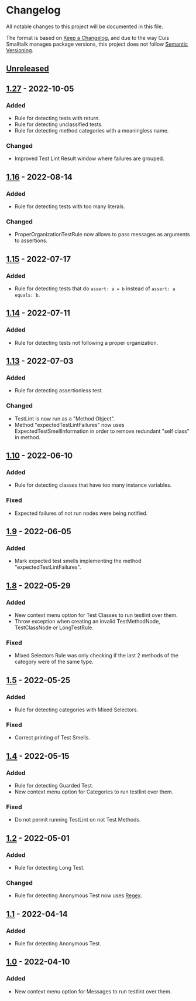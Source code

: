 # Changelog
All notable changes to this project will be documented in this file.

The format is based on [Keep a Changelog](https://keepachangelog.com/en/1.0.0/),
and due to the way Cuis Smalltalk manages package versions, this project does not follow [Semantic Versioning](https://semver.org/spec/v2.0.0.html).

## [Unreleased](https://github.com/Garuflax/cuis-testlint/compare/v1.27...HEAD)

## [1.27](https://github.com/Garuflax/cuis-testlint/compare/v1.16...v1.27) - 2022-10-05
### Added
- Rule for detecting tests with return.
- Rule for detecting unclassified tests.
- Rule for detecting method categories with a meaningless name.

### Changed
- Improved Test Lint Result window where failures are grouped.

## [1.16](https://github.com/Garuflax/cuis-testlint/compare/v1.15...v1.16) - 2022-08-14
### Added
- Rule for detecting tests with too many literals.

### Changed
- ProperOrganizationTestRule now allows to pass messages as arguments to assertions.

## [1.15](https://github.com/Garuflax/cuis-testlint/compare/v1.14...v1.15) - 2022-07-17
### Added
- Rule for detecting tests that do ```assert: a = b``` instead of ```assert: a equals: b```.

## [1.14](https://github.com/Garuflax/cuis-testlint/compare/v1.13...v1.14) - 2022-07-11
### Added
- Rule for detecting tests not following a proper organization.

## [1.13](https://github.com/Garuflax/cuis-testlint/compare/v1.10...v1.13) - 2022-07-03
### Added
- Rule for detecting assertionless test.

### Changed
- TestLint is now run as a "Method Object".
- Method "expectedTestLintFailures" now uses ExpectedTestSmellInformation in order to remove redundant "self class" in method.

## [1.10](https://github.com/Garuflax/cuis-testlint/compare/v1.9...v1.10) - 2022-06-10
### Added
- Rule for detecting classes that have too many instance variables.

### Fixed
- Expected failures of not run nodes were being notified.

## [1.9](https://github.com/Garuflax/cuis-testlint/compare/v1.8...v1.9) - 2022-06-05
### Added
- Mark expected test smells implementing the method "expectedTestLintFailures".

## [1.8](https://github.com/Garuflax/cuis-testlint/compare/v1.5...v1.8) - 2022-05-29
### Added
- New context menu option for Test Classes to run testlint over them.
- Throw exception when creating an invalid TestMethodNode, TestClassNode or LongTestRule.

### Fixed
- Mixed Selectors Rule was only checking if the last 2 methods of the category were of the same type.

## [1.5](https://github.com/Garuflax/cuis-testlint/compare/v1.4...v1.5) - 2022-05-25
### Added
- Rule for detecting categories with Mixed Selectors.

### Fixed
- Correct printing of Test Smells.

## [1.4](https://github.com/Garuflax/cuis-testlint/compare/v1.2...v1.4) - 2022-05-15
### Added
- Rule for detecting Guarded Test.
- New context menu option for Categories to run testlint over them.

### Fixed
- Do not permit running TestLint on not Test Methods.

## [1.2](https://github.com/Garuflax/cuis-testlint/compare/v1.1...v1.2) - 2022-05-01
### Added
- Rule for detecting Long Test.

### Changed
- Rule for detecting Anonymous Test now uses [Regex](https://github.com/nmingotti/Cuis-Smalltalk-Regex).

## [1.1](https://github.com/Garuflax/cuis-testlint/compare/v1.0...v1.1) - 2022-04-14
### Added
- Rule for detecting Anonymous Test.

## [1.0](https://github.com/Garuflax/cuis-testlint/releases/tag/v1.0) - 2022-04-10
### Added
- New context menu option for Messages to run testlint over them.

